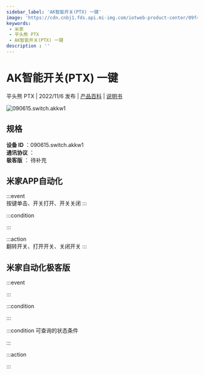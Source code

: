 ```yaml
---
sidebar_label: 'AK智能开关(PTX) 一键'
image: 'https://cdn.cnbj1.fds.api.mi-img.com/iotweb-product-center/09f46f5e90f78ea4767433f068b8b2e1_1660294642653.png?GalaxyAccessKeyId=AKVGLQWBOVIRQ3XLEW&Expires=9223372036854775807&Signature=XCv/qtg6xuusOwvGT7nQgS4kW8w='
keywords: 
 - 米家
 - 平头熊 PTX
 - AK智能开关(PTX) 一键
description : ''
---
```

# AK智能开关(PTX) 一键

平头熊 PTX | 2022/11/6 发布 | [产品百科](https://home.mi.com/webapp/content/baike/product/index.html?model=090615.switch.akkw1/) | [说明书](https://home.mi.com/views/introduction.html?model=090615.switch.akkw1&region=cn)

![090615.switch.akkw1](https://cdn.cnbj1.fds.api.mi-img.com/iotweb-product-center/09f46f5e90f78ea4767433f068b8b2e1_1660294642653.png?GalaxyAccessKeyId=AKVGLQWBOVIRQ3XLEW&Expires=9223372036854775807&Signature=XCv/qtg6xuusOwvGT7nQgS4kW8w=)

## 规格  
> 
**设备 ID** ：090615.switch.akkw1  
**通讯协议** ：  
**极客版**  ： 待补充 


## 米家APP自动化  

:::event  
按键单击、开关打开、开关关闭
:::

:::condition  

:::

:::action   
翻转开关、打开开关、关闭开关
:::

## 米家自动化极客版  

:::event  

:::

:::condition  

:::

:::condition 可查询的状态条件  

:::

:::action  

:::

        
